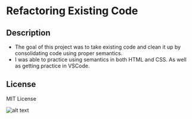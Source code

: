 # Refactoring Existing Code

## Description
- The goal of this project was to take existing code and clean it up by consolidating code using proper semantics.
- I was able to practice using semantics in both HTML and CSS. As well as getting practice in VSCode.


## License

MIT License

![alt text](../../../../Desktop/week%201%20screenshot.PNG)